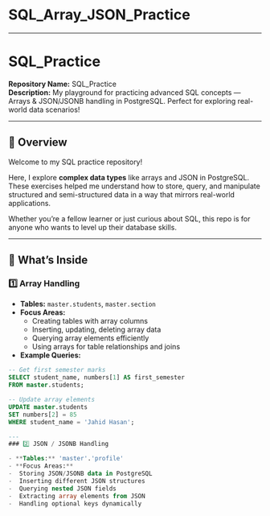 # SQL_Array_JSON_Practice

---
# SQL_Practice
**Repository Name:** SQL_Practice  
**Description:** My playground for practicing advanced SQL concepts — Arrays & JSON/JSONB handling in PostgreSQL. Perfect for exploring real-world data scenarios!  

---

## 🚀 Overview
Welcome to my SQL practice repository!  

Here, I explore **complex data types** like arrays and JSON in PostgreSQL. These exercises helped me understand how to store, query, and manipulate structured and semi-structured data in a way that mirrors real-world applications.  

Whether you’re a fellow learner or just curious about SQL, this repo is for anyone who wants to level up their database skills.  

---

## 📂 What’s Inside

### 1️⃣ Array Handling
- **Tables:** `master.students`, `master.section`
- **Focus Areas:**
  - Creating tables with array columns
  - Inserting, updating, deleting array data
  - Querying array elements efficiently
  - Using arrays for table relationships and joins
- **Example Queries:**
```sql
-- Get first semester marks
SELECT student_name, numbers[1] AS first_semester
FROM master.students;

-- Update array elements
UPDATE master.students
SET numbers[2] = 85
WHERE student_name = 'Jahid Hasan';

---
### 2️⃣ JSON / JSONB Handling

- **Tables:** 'master'.'profile'
- **Focus Areas:**
-  Storing JSON/JSONB data in PostgreSQL
-  Inserting different JSON structures
-  Querying nested JSON fields
-  Extracting array elements from JSON
-  Handling optional keys dynamically






